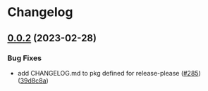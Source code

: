 # Changelog

## [0.0.2](https://github.com/PHACDataHub/pubsec-declarative-toolkit/compare/solutions/gatekeeper-policies-v0.0.1...solutions/gatekeeper-policies/0.0.2) (2023-02-28)


### Bug Fixes

* add CHANGELOG.md to pkg defined for release-please ([#285](https://github.com/PHACDataHub/pubsec-declarative-toolkit/issues/285)) ([39d8c8a](https://github.com/PHACDataHub/pubsec-declarative-toolkit/commit/39d8c8a5c41a0c500385ec432039260672296daf))
